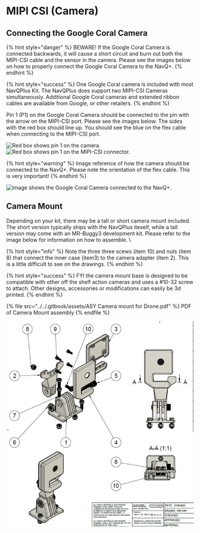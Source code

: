 # MIPI CSI (Camera)

## Connecting the Google Coral Camera

{% hint style="danger" %}
BEWARE! If the Google Coral Camera is connected backwards, it will cause a short circuit and burn out both the MIPI-CSI cable and the sensor in the camera. Please see the images below on how to properly connect the Google Coral Camera to the NavQ+.
{% endhint %}

{% hint style="success" %}
One Google Coral camera is included with most NavQPlus Kit. The NavQPlus does support two MIPI-CSI Cameras simultaneously. Additional Google Coral cameras and extended ribbon cables are available from Google, or other retailers. &#x20;
{% endhint %}

Pin 1 (P1) on the Google Coral Camera should be connected to the pin with the arrow on the MIPI-CSI port. Please see the images below. The sides with the red box should line up. You should see the blue on the flex cable when connecting to the MIPI-CSI port.

![Red box shows pin 1 on the camera.](../../.gitbook/assets/coral\_camera\_pins.jpg) ![Red box shows pin 1 on the MIPI-CSI connector.](../../.gitbook/assets/mipi\_csi\_pins.jpg)

{% hint style="warning" %}
Image reference of how the camera should be connected to the NavQ+. Please note the orientation of the flex cable. This is very important!
{% endhint %}

![Image shows the Google Coral Camera connected to the NavQ+.](../../.gitbook/assets/coral\_camera\_orientation.jpg)

## Camera Mount&#x20;

Depending on your kit, there may be a tall or short camera mount included. The short version typically ships with the NavQPlus iteself, while a tall version may come with an MR-Buggy3 development kit. Please refer to the image below for information on how to assemble. \


{% hint style="info" %}
Note the three three scews (item 10) and nuts (item 8) that connect the inner case (item3) to the camera adapter (item 2). This is a little difficult to see on the drawings.
{% endhint %}

{% hint style="success" %}
FYI the camera mount base is designed to be compatible with other off the shelf action cameras and uses a #10-32 screw to attach. Other designs, accessories or modifications can easily be 3d printed.
{% endhint %}

{% file src="../../.gitbook/assets/ASY Camera mount for Drone.pdf" %}
PDF of Camera Mount assembly
{% endfile %}



![Image of camera mount for drone/buggy3](<../../.gitbook/assets/image (1).png>)

\
&#x20;
